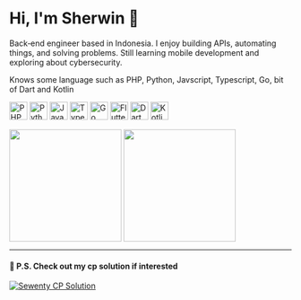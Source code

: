 # Hi, I'm Sherwin 👋

Back‑end engineer based in Indonesia. I enjoy building APIs, automating things, and solving problems. Still learning mobile development and exploring about cybersecurity.

Knows some language such as PHP, Python, Javscript, Typescript, Go, bit of Dart and Kotlin

<p>
  <img src="https://cdn.jsdelivr.net/gh/devicons/devicon/icons/php/php-original.svg" height="32" alt="PHP" />
  <img src="https://cdn.jsdelivr.net/gh/devicons/devicon/icons/python/python-original.svg" height="32" alt="Python" />
  <img src="https://cdn.jsdelivr.net/gh/devicons/devicon/icons/javascript/javascript-original.svg" height="32" alt="JavaScript" />
  <img src="https://cdn.jsdelivr.net/gh/devicons/devicon/icons/typescript/typescript-original.svg" height="32" alt="TypeScript" />
  <img src="https://cdn.jsdelivr.net/gh/devicons/devicon/icons/go/go-original.svg" height="32" alt="Go" />
  <img src="https://cdn.jsdelivr.net/gh/devicons/devicon/icons/flutter/flutter-original.svg" height="32" alt="Flutter" />
  <img src="https://cdn.jsdelivr.net/gh/devicons/devicon/icons/dart/dart-original.svg" height="32" alt="Dart" />
  <img src="https://cdn.jsdelivr.net/gh/devicons/devicon/icons/kotlin/kotlin-original.svg" height="32" alt="Kotlin" />
</p>

<picture>
  <source
    srcset="https://github-readme-stats.vercel.app/api?username=sherwin-77&show_icons=true&rank_icon=github&include_all_commits=true&theme=vision-friendly-dark"
    media="(prefers-color-scheme: dark)"
  />
  <source
    srcset="https://github-readme-stats.vercel.app/api?username=sherwin-77&show_icons=true&rank_icon=github&include_all_commits=true&theme=buefy"
    media="(prefers-color-scheme: light), (prefers-color-scheme: no-preference)"
  />
  <img height=200 align="center" src="https://github-readme-stats.vercel.app/api?username=sherwin-77&show_icons=true&rank_icon=github&include_all_commits=true&theme=transparent" />
</picture>

<picture>
  <source
    srcset="https://github-readme-stats.vercel.app/api/top-langs/?username=sherwin-77&size_weight=0.5&count_weight=0.5&theme=vision-friendly-dark"
    media="(prefers-color-scheme: dark)"
  />
  <source
    srcset="https://github-readme-stats.vercel.app/api/top-langs/?username=sherwin-77&size_weight=0.5&count_weight=0.5&theme=buefy"
    media="(prefers-color-scheme: light), (prefers-color-scheme: no-preference)"
  />
  <img height=200 align="center" src="https://github-readme-stats.vercel.app/api/top-langs/?username=sherwin-77&size_weight=0.5&count_weight=0.5&theme=transparent" />
</picture>

---
#### 👀 P.S. Check out my cp solution if interested
[![Sewenty CP Solution](https://github-readme-stats.vercel.app/api/pin/?username=sherwin-77&repo=sewenty-cp-solution&theme=transparent)](https://github.com/sherwin-77/sewenty-cp-solution)
